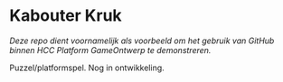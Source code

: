 # Kabouter Kruk

_Deze repo dient voornamelijk als voorbeeld om het gebruik van GitHub binnen HCC Platform GameOntwerp te demonstreren._

Puzzel/platformspel.
Nog in ontwikkeling.
